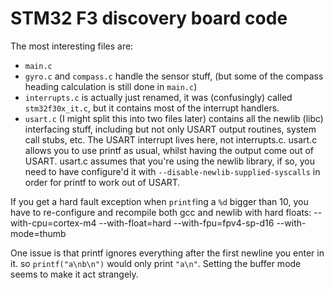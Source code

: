 STM32 F3 discovery board code
===

The most interesting files are:
* `main.c`
* `gyro.c` and `compass.c` handle the sensor stuff, (but some of the compass heading calculation is still done in `main.c`)
* `interrupts.c` is actually just renamed, it was (confusingly) called `stm32f30x_it.c`, but it contains most of the interrupt handlers.
* `usart.c` (I might split this into two files later) contains all the newlib (libc) interfacing stuff, including but not only USART output routines, system call stubs, etc.
   The USART interrupt lives here, not interrupts.c.
   usart.c allows you to use printf as usual, whilst having the output come out of USART.
   usart.c assumes that you're using the newlib library, if so, you need to have configure'd it with `--disable-newlib-supplied-syscalls` in order for printf to work out of USART.

If you get a hard fault exception when `printf`ing a `%d` bigger than 10, you have to re-configure and recompile both gcc and newlib with hard floats:
    --with-cpu=cortex-m4
    --with-float=hard
    --with-fpu=fpv4-sp-d16
    --with-mode=thumb

One issue is that printf ignores everything after the first newline you enter in it. so `printf("a\nb\n")` would only print `"a\n"`.
Setting the buffer mode seems to make it act strangely.
